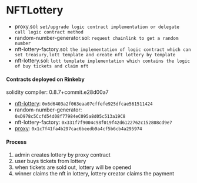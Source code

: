 # NFTLottery

- proxy.sol: `set/upgrade logic contract implementation or delegate call logic contract method`
- random-number-generator.sol: `request chainlink to get a random number`
- nft-lottery-factory.sol: `the implementation of logic contract which can set treasury,lott template and create nft lottery by template`
- nft-lottery.sol: `lott template implementation which contains the logic of buy tickets and claim nft`

#### Contracts deployed on Rinkeby
solidity compiler: 0.8.7+commit.e28d00a7
- [nft-lottery](https://rinkeby.etherscan.io/address/0x88ac1d1945d462fab9cdaae0d780cfb92733de0f): `0x6d6403a2f063eaa07cffefe925dfcae561511424`
- random-number-generator: `0xD978c5Ccfd54d08f77984eC095a8d05c513a19C8`
- nft-lottery-factory: `0x331f7f9004c98f019f42d6122762c152808cd9e7`
- [proxy](https://rinkeby.etherscan.io/address/0x1c7f41fa4b297cac6beedb9a4cf5b6cb4a295974): `0x1c7f41fa4b297cac6beedb9a4cf5b6cb4a295974`

#### Process
1. admin creates lottery by proxy contract
2. user buys tickets from lottery
3. when tickets are sold out, lottery will be opened
4. winner claims the nft in lottery, lottery creator claims the payment
